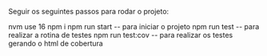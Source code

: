 Seguir os seguintes passos para rodar o projeto:

nvm use 16
npm i
npm run start -- para iniciar o projeto
npm run test -- para realizar a rotina de testes
npm run test:cov -- para realizar os testes gerando o html de cobertura